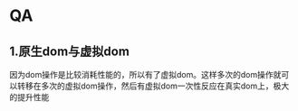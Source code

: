 # QA
## 1.原生dom与虚拟dom
因为dom操作是比较消耗性能的，所以有了虚拟dom。这样多次的dom操作就可以转移在多次的虚拟dom操作，然后有虚拟dom一次性反应在真实dom上，极大的提升性能